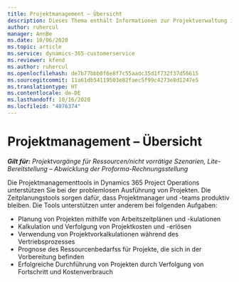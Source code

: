 ```yaml
---
title: Projektmanagement – Übersicht
description: Dieses Thema enthält Informationen zur Projektverwaltung in Dynamics 365 Project Operations.
author: ruhercul
manager: AnnBe
ms.date: 10/06/2020
ms.topic: article
ms.service: dynamics-365-customerservice
ms.reviewer: kfend
ms.author: ruhercul
ms.openlocfilehash: de7b77bbb0f6e8f7c55aadc35d1f732f37d56615
ms.sourcegitcommit: 11a61db54119503e82faec5f99c4273e8d1247e5
ms.translationtype: HT
ms.contentlocale: de-DE
ms.lasthandoff: 10/16/2020
ms.locfileid: "4076374"
---
```

# <a name="project-management-overview"></a>Projektmanagement – Übersicht

_**Gilt für:** Projektvorgänge für Ressourcen/nicht vorrätige Szenarien, Lite-Bereitstellung – Abwicklung der Proforma-Rechnungsstellung_

Die Projektmanagementtools in Dynamics 365 Project Operations unterstützen Sie bei der problemlosen Ausführung von Projekten. Die Zeitplanungstools sorgen dafür, dass Projektmanager und -teams produktiv bleiben. Die Tools unterstützen unter anderem bei folgenden Aufgaben:

- Planung von Projekten mithilfe von Arbeitszeitplänen und -kulationen
- Kalkulation und Verfolgung von Projektkosten und -erlösen
- Verwendung von Projektvorkalkulationen während des Vertriebsprozesses
- Prognose des Ressourcenbedarfss für Projekte, die sich in der Vorbereitung befinden
- Erfolgreiche Durchführung von Projekten durch Verfolgung von Fortschritt und Kostenverbrauch
